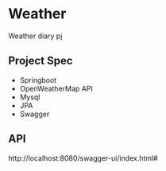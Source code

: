 # Weather
Weather diary pj

## Project Spec
- Springboot
- OpenWeatherMap API
- Mysql
- JPA
- Swagger

## API 
http://localhost:8080/swagger-ui/index.html#